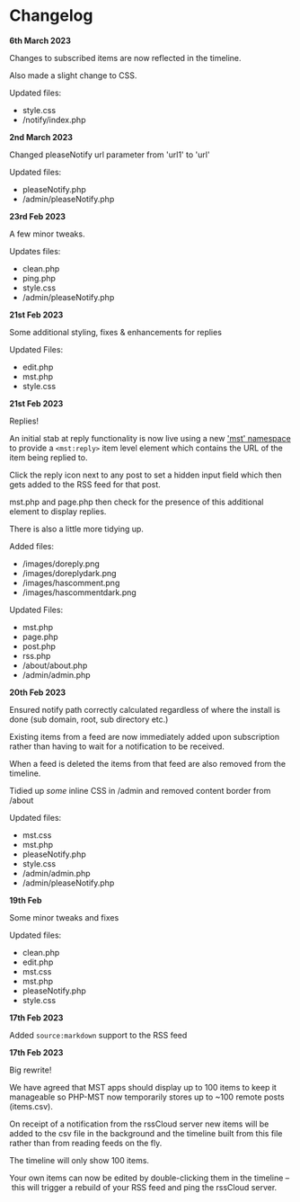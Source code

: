# Changelog

**6th March 2023**

Changes to subscribed items are now reflected in the timeline.

Also made a slight change to CSS.

Updated files:

- style.css
- /notify/index.php

**2nd March 2023**

Changed pleaseNotify url parameter from 'url1' to 'url'

Updated files:

- pleaseNotify.php
- /admin/pleaseNotify.php

**23rd Feb 2023**

A few minor tweaks.

Updates files:

- clean.php
- ping.php
- style.css
- /admin/pleaseNotify.php

**21st Feb 2023**

Some additional styling, fixes & enhancements for replies

Updated Files:

- edit.php
- mst.php
- style.css

**21st Feb 2023**

Replies!

An initial stab at reply functionality is now live using a new ['mst' namespace](https://github.com/colin-walker/mst-namespace) to provide a `<mst:reply>` item level element which contains the URL of the item being replied to.

Click the reply icon next to any post to set a hidden input field which then gets added to the RSS feed for that post.

mst.php and page.php then check for the presence of this additional element to display replies.

There is also a little more tidying up.

Added files:

- /images/doreply.png
- /images/doreplydark.png
- /images/hascomment.png
- /images/hascommentdark.png

Updated Files:

- mst.php
- page.php
- post.php
- rss.php
- /about/about.php
- /admin/admin.php

**20th Feb 2023**

Ensured notify path correctly calculated regardless of where the install is done (sub domain, root, sub directory etc.)

Existing items from a feed are now immediately added upon subscription rather than having to wait for a notification to be received.

When a feed is deleted the items from that feed are also removed from the timeline.

Tidied up _some_ inline CSS in /admin and removed content border from /about

Updated files:

- mst.css
- mst.php
- pleaseNotify.php
- style.css
- /admin/admin.php
- /admin/pleaseNotify.php

**19th Feb**

Some minor tweaks and fixes

Updated files:

- clean.php
- edit.php
- mst.css
- mst.php
- pleaseNotify.php
- style.css

**17th Feb 2023**

Added `source:markdown` support to the RSS feed

**17th Feb 2023**

Big rewrite!

We have agreed that MST apps should display up to 100 items to keep it manageable so PHP-MST now temporarily stores up to ~100 remote posts (items.csv).

On receipt of a notification from the rssCloud server new items will be added to the csv file in the background and the timeline built from this file rather than from reading feeds on the fly.

The timeline will only show 100 items.

Your own items can now be edited by double-clicking them in the timeline – this will trigger a rebuild of your RSS feed and ping the rssCloud server.
